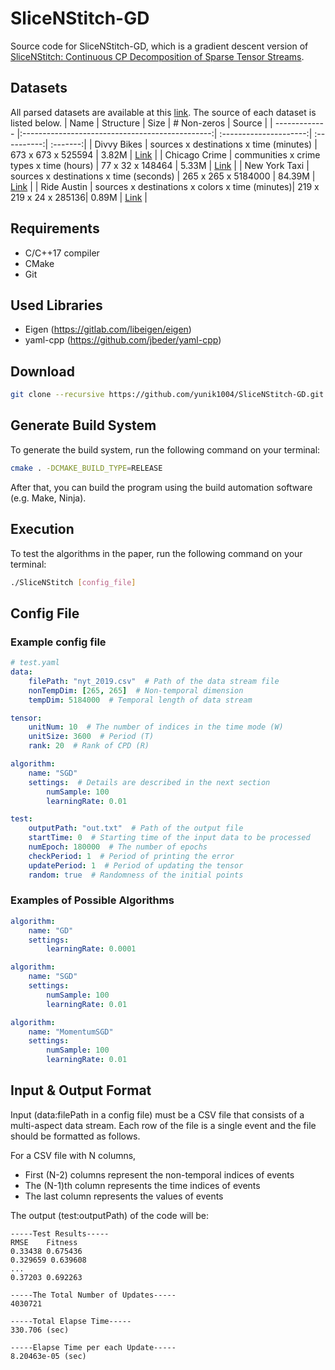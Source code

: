 # SliceNStitch-GD

Source code for SliceNStitch-GD, which is a gradient descent version of [SliceNStitch: Continuous CP Decomposition of Sparse Tensor Streams](https://arxiv.org/pdf/2102.11517.pdf).

## Datasets

All parsed datasets are available at this [link](https://www.dropbox.com/sh/lha0oevqos6jxn9/AAAz3Xkql2aKwcnKmX3kt357a?dl=0).
The source of each dataset is listed below.
| Name          | Structure                                       | Size                   | # Non-zeros | Source   |
| ------------- |:-----------------------------------------------:| :---------------------:| :----------:| :-------:|
| Divvy Bikes   | sources x destinations x time (minutes)         | 673 x 673 x 525594     | 3.82M       | [Link](https://www.divvybikes.com/system-data) |
| Chicago Crime | communities x crime types x time (hours)        | 77 x 32 x 148464       | 5.33M       | [Link](http://frostt.io/) |
| New York Taxi | sources x destinations x time (seconds)         | 265 x 265 x 5184000    | 84.39M      | [Link](https://www1.nyc.gov/site/tlc/about/tlc-trip-record-data.page) |
| Ride Austin   | sources x destinations x colors x time (minutes)| 219 x 219 x 24 x 285136| 0.89M       | [Link](https://data.world/andytryba/rideaustin) |

## Requirements

* C/C++17 compiler
* CMake
* Git

## Used Libraries

* Eigen (<https://gitlab.com/libeigen/eigen>)
* yaml-cpp (<https://github.com/jbeder/yaml-cpp>)

## Download

```bash
git clone --recursive https://github.com/yunik1004/SliceNStitch-GD.git
```

## Generate Build System

To generate the build system, run the following command on your terminal:

```bash
cmake . -DCMAKE_BUILD_TYPE=RELEASE
```

After that, you can build the program using the build automation software (e.g. Make, Ninja).

## Execution

To test the algorithms in the paper, run the following command on your terminal:

```bash
./SliceNStitch [config_file]
```

## Config File

### Example config file

```yaml
# test.yaml
data:
    filePath: "nyt_2019.csv"  # Path of the data stream file
    nonTempDim: [265, 265]  # Non-temporal dimension
    tempDim: 5184000  # Temporal length of data stream

tensor:
    unitNum: 10  # The number of indices in the time mode (W)
    unitSize: 3600  # Period (T)
    rank: 20  # Rank of CPD (R)

algorithm:
    name: "SGD"
    settings:  # Details are described in the next section
        numSample: 100
        learningRate: 0.01

test:
    outputPath: "out.txt"  # Path of the output file
    startTime: 0  # Starting time of the input data to be processed
    numEpoch: 180000  # The number of epochs
    checkPeriod: 1  # Period of printing the error
    updatePeriod: 1  # Period of updating the tensor
    random: true  # Randomness of the initial points
```

### Examples of Possible Algorithms

```yaml
algorithm:
    name: "GD"
    settings:
        learningRate: 0.0001
```

```yaml
algorithm:
    name: "SGD"
    settings:
        numSample: 100
        learningRate: 0.01
```

```yaml
algorithm:
    name: "MomentumSGD"
    settings:
        numSample: 100
        learningRate: 0.01
```

## Input & Output Format

Input (data:filePath in a config file) must be a CSV file that consists of a multi-aspect data stream.
Each row of the file is a single event and the file should be formatted as follows.

For a CSV file with N columns,

* First (N-2) columns represent the non-temporal indices of events
* The (N-1)th column represents the time indices of events
* The last column represents the values of events

The output (test:outputPath) of the code will be:

```text
-----Test Results-----
RMSE    Fitness
0.33438 0.675436
0.329659 0.639608
...
0.37203 0.692263

-----The Total Number of Updates-----
4030721

-----Total Elapse Time-----
330.706 (sec)

-----Elapse Time per each Update-----
8.20463e-05 (sec)
```
